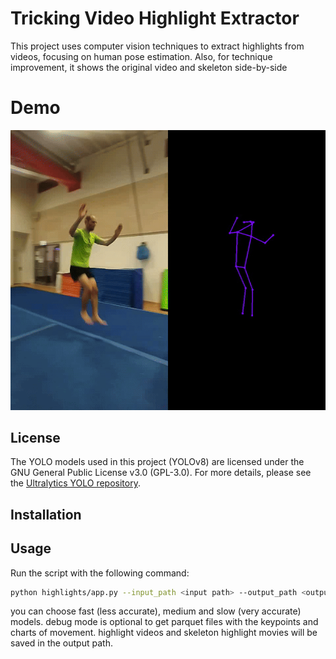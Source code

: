 # Tricking Video Highlight Extractor

This project uses computer vision techniques to extract highlights from videos, focusing on human pose estimation.
Also, for technique improvement, it shows the original video and skeleton side-by-side

# Demo

![Demo](assets/combined_video.gif)

## License

The YOLO models used in this project (YOLOv8) are licensed under the GNU General Public License v3.0 (GPL-3.0). For more details, please see the [Ultralytics YOLO repository](https://github.com/ultralytics/ultralytics).

## Installation


## Usage

Run the script with the following command:
```bash
python highlights/app.py --input_path <input path> --output_path <output path>  --fast --save_debug
```
you can choose fast (less accurate), medium and slow (very accurate) models. debug mode is optional to get parquet files with the keypoints and charts of movement.
highlight videos and skeleton highlight movies will be saved in the output path.
